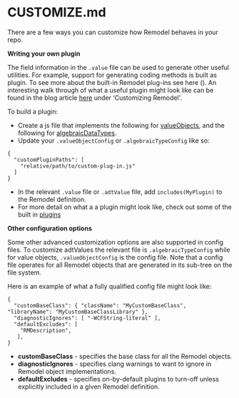 # CUSTOMIZE.md

There are a few ways you can customize how Remodel behaves in your repo. 

**Writing your own plugin**

The field information in the `.value` file can be used to generate other useful utilities. For example, support for generating coding methods is built as plugin. To see more about the built-in Remodel plug-ins see here (). An interesting walk through of what a useful plugin might look like can be found in the blog article [here](https://code.facebook.com/posts/1154141864616569/building-and-managing-ios-model-objects-with-remodel/) under ‘Customizing Remodel'.

To build a plugin:

* Create a js file that implements the following for [valueObjects](https://github.com/facebook/remodel/blob/master/src/object-spec.ts#L44), and the following for [algebraicDataTypes](https://github.com/facebook/remodel/blob/master/src/algebraic-type.ts#L84).
* Update your `.valueObjectConfig` or `.algebraicTypeConfig`  like so:

```
{
  "customPluginPaths": [
    "relative/path/to/custom-plug-in.js"
  ]
}
```

* In the relevant `.value` file or `.adtValue` file, add `includes(MyPlugin)` to the Remodel definition.
* For more detail on what a a plugin might look like, check out some of the built in [plugins](https://github.com/facebook/remodel/tree/master/src/plugins)

**Other configuration options**

Some other advanced customization options are also supported in config files. To customize adtValues the relevant file is `.algebraicTypeConfig` while for value objects, `.valueObjectConfig` is the config file. Note that a config file operates for all Remodel objects that are generated in its sub-tree on the file system. 

Here is an example of what a fully qualified config file might look like:

```
{
  "customBaseClass": { "className": "MyCustomBaseClass", "libraryName": "MyCustomBaseClassLibrary" },
  "diagnosticIgnores": [ "-WCFString-literal" ],
  "defaultExcludes": [
    "RMDescription",
   ],
}
```

* **customBaseClass** - specifies the base class for all the Remodel objects.
* **diagnosticIgnores** - specifies clang warnings to want to ignore in Remodel object implementations.
* **defaultExcludes** - specifies on-by-default plugins to turn-off unless explicitly included in a given Remodel definition.

